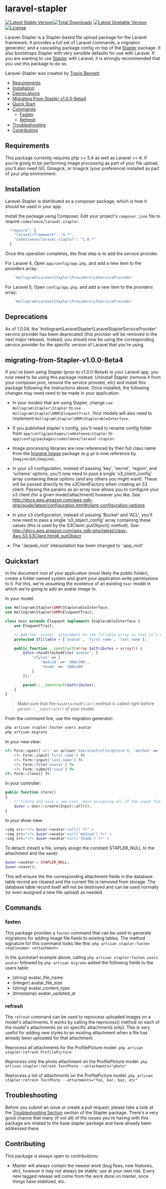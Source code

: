 laravel-stapler
===============
[![Latest Stable Version](https://poser.pugx.org/codesleeve/laravel-stapler/v/stable.svg)](https://packagist.org/packages/codesleeve/laravel-stapler)[![Total Downloads](https://poser.pugx.org/codesleeve/laravel-stapler/downloads.svg)](https://packagist.org/packages/codesleeve/laravel-stapler)
[![Latest Unstable Version](https://poser.pugx.org/codesleeve/laravel-stapler/v/unstable.svg)](https://packagist.org/packages/codesleeve/laravel-stapler)
[![License](https://poser.pugx.org/codesleeve/laravel-stapler/license.svg)](https://packagist.org/packages/codesleeve/laravel-stapler)

Laravel-Stapler is a Stapler-based file upload package for the Laravel framework.  It provides a full set of Laravel commands, a migration generator, and a cascading package config on top of the [Stapler](https://github.com/CodeSleeve/stapler) package.  It also bootstraps Stapler with very sensible defaults for use with Laravel.  If you are wanting to use [Stapler](https://github.com/CodeSleeve/stapler) with Laravel, it is strongly recommended that you use this package to do so.

Laravel-Stapler was created by [Travis Bennett](https://twitter.com/tandrewbennett).

* [Requirements](#requirements)
* [Installation](#installation)
* [Deprecations](#deprecations)
* [Migrating From Stapler v1.0.0-Beta4](#migrating-from-Stapler-v1.0.0-Beta4)
* [Quick Start](#quickstart)
* [Commands](#commands)
  * [Fasten](#fasten)
  * [Refresh](#refresh)
* [Troubleshooting](#troubleshooting)
* [Contributing](#contributing)

## Requirements
This package currently requires php >= 5.4 as well as Laravel >= 4.  If you're going to be performing image processing as part of your file upload, you'll also need GD, Gmagick, or Imagick (your preference) installed as part of your php environment.

## Installation
Laravel-Stapler is distributed as a composer package, which is how it should be used in your app.

Install the package using Composer.  Edit your project's `composer.json` file to require `codesleeve/laravel-stapler`.

```js
  "require": {
    "laravel/framework": "4.*",
    "codesleeve/laravel-stapler": "1.0.*"
  }
```

Once this operation completes, the final step is to add the service provider.

For Laravel 4, Open `app/config/app.php`, and add a new item to the providers array:
```php
    'Hollogram\LaravelStapler\Providers\L4ServiceProvider'
```

For Laravel 5, Open `config/app.php`, and add a new item to the providers array:
```php
    'Hollogram\LaravelStapler\Providers\L5ServiceProvider'
```

## Deprecations
As of 1.0.04, the 'Hollogram\LaravelStapler\LaravelStaplerServiceProvider' service provider has been deprecated
(this provider will be removed in the next major release).  Instead, you should now be using the corresponding service provider for the specific version
of Laravel that you're using.

## migrating-from-Stapler-v1.0.0-Beta4
If you've been using Stapler (prior to v1.0.0-Beta4) in your Laravel app, you now need to be using this package instead.  Uninstall Stapler (remove it from your composer.json, remove the service provider, etc) and install this package following the instructions above.  Once installed, the following changes may need need to be made in your application:

* In your models that are using Stapler, change `use Hollogram\Stapler\Stapler` to `use Hollogram\Stapler\ORM\EloquentTrait`.  Your models will also need to implement `Hollogram\Stapler\ORM\StaplerableInterface`.

* If you published stapler's config, you'll need to rename config folder from `app/config/packages/codesleeve/stapler` to `app/config/packages/codesleeve/laravel-stapler`.

* Image processing libraries are now referenced by their full class name from the [Imagine Image](https://github.com/avalanche123/Imagine) package (e.g `gd` is now reference by `Imagine\Gd\Imagine`).

* In your s3 configuration, instead of passing 'key', 'secret', 'region', and 'scheme' options, you'll now need to pass a single 's3_client_config' array containing these options (and any others you might want).  These will be passed directly to the s3ClientFactory when creating an S3 client.  Passing the params as an array now allows you to configure your s3 client (for a given model/attachment) however you like.  See:  http://docs.aws.amazon.com/aws-sdk-php/guide/latest/configuration.html#client-configuration-options

* In your s3 configuration, instead of passing 'Bucket' and 'ACL', you'll now need to pass a single 's3_object_config' array containing these values (this is used by the S3Client::putObject() method).  See:  http://docs.aws.amazon.com/aws-sdk-php/latest/class-Aws.S3.S3Client.html#_putObject

* The ':laravel_root' interpolation has been changed to ':app_root'

## Quickstart
In the document root of your application (most likely the public folder), create a folder named system and
grant your application write permissions to it.  For this, we're assuming the existence of an existing `User` model in which we're going to add an avatar image to.

In your model:

```php
use Hollogram\Stapler\ORM\StaplerableInterface;
use Hollogram\Stapler\ORM\EloquentTrait;

class User extends Eloquent implements StaplerableInterface {
	use EloquentTrait;

	// Add the 'avatar' attachment to the fillable array so that it's mass-assignable on this model.
	protected $fillable = ['avatar', 'first_name', 'last_name'];

	public function __construct(array $attributes = array()) {
		$this->hasAttachedFile('avatar', [
			'styles' => [
				'medium' => '300x300',
				'thumb' => '100x100'
			]
		]);

		parent::__construct($attributes);
	}
}
```

> Make sure that the `hasAttachedFile()` method is called right before `parent::__construct()` of your model.

From the command line, use the migration generator:

```php
php artisan stapler:fasten users avatar
php artisan migrate
```

In your new view:
```php
<?= Form::open(['url' => action('UsersController@store'), 'method' => 'POST', 'files' => true]) ?>
	<?= Form::input('first_name') ?>
	<?= Form::input('last_name') ?>
	<?= Form::file('avatar') ?>
    <?= Form::submit('save') ?>
<?= Form::close() ?>
```

In your controller:
```php
public function store()
{
	// Create and save a new user, mass assigning all of the input fields (including the 'avatar' file field).
    $user = User::create(Input::all());
}
```

In your show view:
```php
<img src="<?= $user->avatar->url() ?>" >
<img src="<?= $user->avatar->url('medium') ?>" >
<img src="<?= $user->avatar->url('thumb') ?>" >
```

To detach (reset) a file, simply assign the constant STAPLER_NULL to the attachment and the save):

```php
$user->avatar = STAPLER_NULL;
$user->save();
```

This will ensure the the corresponding attachment fields in the database table record are cleared and the current file is removed from storage.  The database table record itself will not be destroyed and can be used normally (or even assigned a new file upload) as needed.

## Commands
### fasten
This package provides a `fasten` command that can be used to generate migrations for adding image file fields to existing tables.  The method signature for this command looks like this:
`php artisan stapler:fasten <tablename> <attachment>`

In the quickstart example above, calling
`php artisan stapler:fasten users avatar` followed by `php artisan migrate` added the following fields to the users table:

*   (string) avatar_file_name
*   (integer) avatar_file_size
*   (string) avatar_content_type
*   (timestamp) avatar_updated_at


### refresh
The `refresh` command can be used to reprocess uploaded images on a model's attachments.  It works by calling the reprocess() method on each of the model's attachments (or on specific attachments only).  This is very useful for adding new styles to an existing attachment when a file has already been uploaded for that attachment.

Reprocess all attachments for the ProfilePicture model:
`php artisan stapler:refresh ProfilePicture`

Reprocess only the photo attachment on the ProfilePicture model:
`php artisan stapler:refresh TestPhoto --attachments="photo"`

Reprocess a list of attachments on the ProfilePicture model:
`php artisan stapler:refresh TestPhoto --attachments="foo, bar, baz, etc"`

## Troubleshooting
Before you submit an issue or create a pull request, please take a look at the [Troubleshooting Section](https://github.com/CodeSleeve/stapler/blob/master/docs/troubleshooting.md) section of the Stapler package.
There's a very good chance that many (if not all) of the issues you're having with this package are related to the base stapler package and have already been addressed there.

## Contributing
This package is always open to contributions:

* Master will always contain the newest work (bug fixes, new features, etc), however it may not always be stable; use at your own risk.  Every new tagged release will come from the work done on master, once things have stablized, etc.
